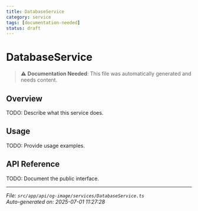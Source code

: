 ```yaml
---
title: DatabaseService
category: service
tags: [documentation-needed]
status: draft
---
```


# DatabaseService

> ⚠️ **Documentation Needed**: This file was automatically generated and needs content.

## Overview

TODO: Describe what this service does.

## Usage

TODO: Provide usage examples.

## API Reference

TODO: Document the public interface.

---

*File: `src/app/api/og-image/services/DatabaseService.ts`*  
*Auto-generated on: 2025-07-01 11:27:28*
